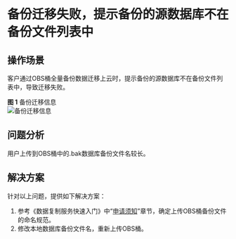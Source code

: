 # 备份迁移失败，提示备份的源数据库不在备份文件列表中<a name="drs_13_0005"></a>

## 操作场景<a name="section6779658362"></a>

客户通过OBS桶全量备份数据迁移上云时，提示备份的源数据库不在备份文件列表中，导致迁移失败。

**图 1**  备份迁移信息<a name="fig859261119218"></a>  
![](figures/备份迁移信息.png "备份迁移信息")

## 问题分析<a name="section49081950693"></a>

用户上传到OBS桶中的.bak数据库备份文件名较长。

## 解决方案<a name="section13820840101013"></a>

针对以上问题，提供如下解决方案：

1.  参考《数据复制服务快速入门》中“[申请须知](https://support.huaweicloud.com/qs-drs/drs_offline_migration.html)”章节，确定上传OBS桶备份文件的命名规范。
2.  修改本地数据库备份文件名，重新上传OBS桶。

